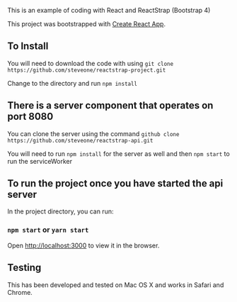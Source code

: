 This is an example of coding with React and ReactStrap (Bootstrap 4)

This project was bootstrapped with [Create React App](https://github.com/facebook/create-react-app).

## To Install

You will need to download the code with using `git clone https://github.com/steveone/reactstrap-project.git`

Change to the directory and run `npm install`

## There is a server component that operates on port 8080

You can clone the server using the command `github clone https://github.com/steveone/reactstrap-api.git`

You will need to run `npm install` for the server as well and then `npm start` to run the serviceWorker

## To run the project once you have started the api server

In the project directory, you can run:

### `npm start` or `yarn start`

Open [http://localhost:3000](http://localhost:3000) to view it in the browser.

## Testing

This has been developed and tested on Mac OS X and works in Safari and Chrome.
